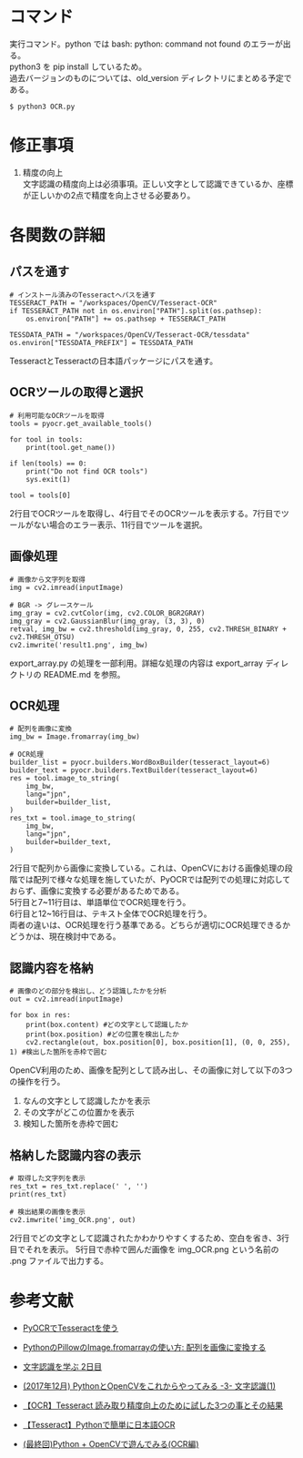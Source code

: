 # コマンド

実行コマンド。python では bash: python: command not found のエラーが出る。  
python3 を pip install しているため。  
過去バージョンのものについては、old_version ディレクトリにまとめる予定である。

```
$ python3 OCR.py
```

# 修正事項
1. 精度の向上  
文字認識の精度向上は必須事項。正しい文字として認識できているか、座標が正しいかの2点で精度を向上させる必要あり。

# 各関数の詳細

## パスを通す

```
# インストール済みのTesseractへパスを通す
TESSERACT_PATH = "/workspaces/OpenCV/Tesseract-OCR"
if TESSERACT_PATH not in os.environ["PATH"].split(os.pathsep):
    os.environ["PATH"] += os.pathsep + TESSERACT_PATH

TESSDATA_PATH = "/workspaces/OpenCV/Tesseract-OCR/tessdata"
os.environ["TESSDATA_PREFIX"] = TESSDATA_PATH
```

TesseractとTesseractの日本語パッケージにパスを通す。

## OCRツールの取得と選択

```
# 利用可能なOCRツールを取得
tools = pyocr.get_available_tools()

for tool in tools:
    print(tool.get_name())
 
if len(tools) == 0:
    print("Do not find OCR tools")
    sys.exit(1)

tool = tools[0]
```

2行目でOCRツールを取得し、4行目でそのOCRツールを表示する。7行目でツールがない場合のエラー表示、11行目でツールを選択。

## 画像処理

```
# 画像から文字列を取得
img = cv2.imread(inputImage)

# BGR -> グレースケール
img_gray = cv2.cvtColor(img, cv2.COLOR_BGR2GRAY)
img_gray = cv2.GaussianBlur(img_gray, (3, 3), 0)
retval, img_bw = cv2.threshold(img_gray, 0, 255, cv2.THRESH_BINARY + cv2.THRESH_OTSU)
cv2.imwrite('result1.png', img_bw)
```

export_array.py の処理を一部利用。詳細な処理の内容は export_array ディレクトリの README.md を参照。

## OCR処理
```
# 配列を画像に変換
img_bw = Image.fromarray(img_bw)

# OCR処理
builder_list = pyocr.builders.WordBoxBuilder(tesseract_layout=6)
builder_text = pyocr.builders.TextBuilder(tesseract_layout=6) 
res = tool.image_to_string(
    img_bw,
    lang="jpn",
    builder=builder_list,
)
res_txt = tool.image_to_string(
    img_bw,
    lang="jpn",
    builder=builder_text,
)
```
2行目で配列から画像に変換している。これは、OpenCVにおける画像処理の段階では配列で様々な処理を施していたが、PyOCRでは配列での処理に対応しておらず、画像に変換する必要があるためである。  
5行目と7~11行目は、単語単位でOCR処理を行う。  
6行目と12~16行目は、テキスト全体でOCR処理を行う。  
両者の違いは、OCR処理を行う基準である。どちらが適切にOCR処理できるかどうかは、現在検討中である。

## 認識内容を格納
```
# 画像のどの部分を検出し、どう認識したかを分析
out = cv2.imread(inputImage)
 
for box in res:
    print(box.content) #どの文字として認識したか
    print(box.position) #どの位置を検出したか
    cv2.rectangle(out, box.position[0], box.position[1], (0, 0, 255), 1) #検出した箇所を赤枠で囲む
```
OpenCV利用のため、画像を配列として読み出し、その画像に対して以下の3つの操作を行う。
1. なんの文字として認識したかを表示
2. その文字がどこの位置かを表示
3. 検知した箇所を赤枠で囲む

## 格納した認識内容の表示
```
# 取得した文字列を表示
res_txt = res_txt.replace(' ', '')
print(res_txt)
 
# 検出結果の画像を表示
cv2.imwrite('img_OCR.png', out)
```
2行目でどの文字として認識されたかわかりやすくするため、空白を省き、3行目でそれを表示。
5行目で赤枠で囲んだ画像を img_OCR.png という名前の .png ファイルで出力する。

# 参考文献
- [PyOCRでTesseractを使う](https://blog.machine-powers.net/2018/08/04/pyocr-and-tips/#%E5%88%A9%E7%94%A8%E5%8F%AF%E8%83%BD%E3%81%AAocr-tool-%E3%81%AE%E7%A2%BA%E8%AA%8D)

- [PythonのPillowのImage.fromarrayの使い方: 配列を画像に変換する](https://yu-nix.com/archives/python-pillow-image-fromarray/)

- [文字認識を学ぶ 2日目](https://note.com/djangonotes/n/ne993a087f678)

- [(2017年12月) PythonとOpenCVをこれからやってみる -3- 文字認識(1)](https://qiita.com/R_TES_/items/0c0a7382560e1f67123b)

- [【OCR】Tesseract 読み取り精度向上のために試した3つの事とその結果](https://starsand.hateblo.jp/entry/2022/06/01/135032#%E7%94%BB%E5%83%8F%E3%81%AF%E4%BA%8C%E5%80%A4%E5%8C%96%E3%81%99%E3%82%8B)

- [【Tesseract】Pythonで簡単に日本語OCR](https://qiita.com/ku_a_i/items/93fdbd75edacb34ec610)

- [(最終回)Python + OpenCVで遊んでみる(OCR編)](https://itport.cloud/?p=8326)